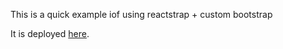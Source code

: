 This is a quick example iof using reactstrap + custom bootstrap

It is deployed [here](https://reactstrap-example.surge.sh).